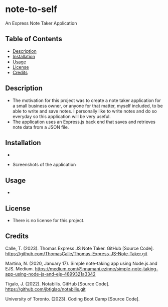# note-to-self
An Express Note Taker Application 

## Table of Contents
- [Description](#description)
- [Installation](#installation)
- [Usage](#usage)
- [License](#license)
- [Credits](#credits) 

## Description
- The motivation for this project was to create a note taker application for a small business owner, or anyone for that matter, myself included, to be able to write and save notes. I personally like to write notes and do so everyday so this application will be very useful. 
- The application uses an Express.js back end that saves and retrieves note data from a JSON file.

## Installation
- 

- Screenshots of the application

## Usage
- 

## License
- There is no license for this project. 

## Credits 

Calle, T. (2023). Thomas Express JS Note Taker. GitHub [Source Code]. https://github.com/ThomasCalle/Thomas-Express-JS-Note-Taker.git

Martina, N. (2020, January 17). Simple note-taking app using Node.js and EJS. Medium. https://medium.com/@nnamani.ezinne/simple-note-taking-app-using-node-js-and-ejs-4899321a3342

Tigalo, J. (2022). Notabilis. GitHub [Source Code]. https://github.com/jbtiglao/notabilis.git

University of Toronto. (2023). Coding Boot Camp [Source Code].


